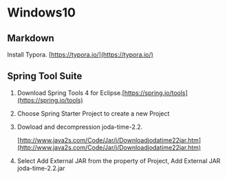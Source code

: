 # Windows10

## Markdown

Install Typora. [https://typora.io/](https://typora.io/)



##  Spring Tool Suite

1. Download Spring Tools 4 for Eclipse.[https://spring.io/tools](https://spring.io/tools)

2. Choose Spring Starter Project to create a new Project

3. Dowload and decompression joda-time-2.2.

   [http://www.java2s.com/Code/Jar/j/Downloadjodatime22jar.htm](http://www.java2s.com/Code/Jar/j/Downloadjodatime22jar.htm)

4. Select Add External JAR from the property of Project, Add External JAR joda-time-2.2.jar

